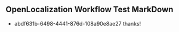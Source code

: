 ## OpenLocalization Workflow Test MarkDown
* abdf631b-6498-4441-876d-108a90e8ae27 
thanks!<!--HONumber=Mar16_HO4-->
